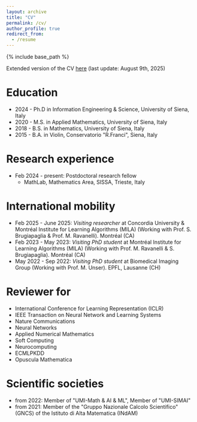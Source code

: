 ```yaml
---
layout: archive
title: "CV"
permalink: /cv/
author_profile: true
redirect_from:
  - /resume
---
```


{% include base_path %}

Extended version of the CV <a href="/files/Giuseppe_Alessio_DInverno_CV.pdf" target="_blank">here</a> (last update: August 9th, 2025)



Education
======
* 2024 - Ph.D in Information Engineering & Science, University of Siena, Italy
* 2020 - M.S. in Applied Mathematics, University of Siena, Italy 
* 2018 - B.S. in Mathematics, University of Siena, Italy
* 2015 - B.A. in Violin, Conservatorio "R.Franci", Siena, Italy 

Research experience
=====
* Feb 2024 - present: Postdoctoral research fellow
  * MathLab, Mathematics Area, SISSA, Trieste, Italy

  
International mobility
=====
* Feb 2025 - June 2025: <em>Visiting researcher</em> at Concordia University & Montréal Institute for Learning Algorithms (MILA) (Working with Prof. S. Brugiapaglia & Prof. M. Ravanelli). Montréal (CA)
* Feb 2023 - May 2023: <em>Visiting PhD student</em> at Montréal Institute for Learning Algorithms (MILA) (Working with Prof. M. Ravanelli & S. Brugiapaglia). Montréal (CA)
* May 2022 - Sep 2022: <em>Visiting PhD student</em> at Biomedical Imaging Group (Working with Prof. M. Unser). EPFL, Lausanne (CH)


<!-- continua a modificare

Project participations
=====
* <em>"RETURN - multi-Risk sciEnce for resilienT commUnities undeR a changiNg climate"</em> project, MUR-PNRR  Extended Partnership PE3 on Natural Risks Next-Generation EU (Scientific head Antonia Larese)

* Research Unit <em>“Vector- and Tensor-Valued Surface PDEs” (FOR 3013)</em>, German Research Foundation DFG (PI Axel Voigt)

* <em>"NEMESIS - NumErical MEthods for the SImulation of the impact of extreme hazards on
Structures and landscape"</em> project, University of Padua (PI Antonia Larese)

* <em>"HYDROSEM: Fluvial and tidal meanders of the Venetian-Po plain: from hydrodynamics to stratigraphy”</em> project (Progetto di Eccellenza CARIPARO 2017, PI Massimiliano Ghinassi)

* UniPD-SID-2016 project <em>“Approximation and discretization of PDEs on Manifolds for Environmental Modeling”</em>, University of Padua (PI Mario Putti)

Awards and fellowships
=====
* 2020: Nomination from the Doctoral School of Mathematical Sciences (University of Padua) to the national prize “con.Science”

* 2018: Grant for a (6 months) period abroad from “Fondazione Ing. Aldo Gini”

* 2014: <em>ERASMUS+ Programme</em> scholarship for a (1 semester) period abroad -->

Reviewer for
=====
* International Conference for Learning Representation (ICLR)
* IEEE Transaction on Neural Network and Learning Systems
* Nature Communications
* Neural Networks
* Applied Numerical Mathematics
* Soft Computing
* Neurocomputing
* ECMLPKDD
* Opuscula Mathematica


Scientific societies
=====
* from 2022: Member of "UMI-Math & AI & ML", Member of "UMI-SIMAI"
* from 2021: Member of the "Gruppo Nazionale Calcolo Scientifico" (GNCS) of the Istituto di Alta Matematica (INdAM)

